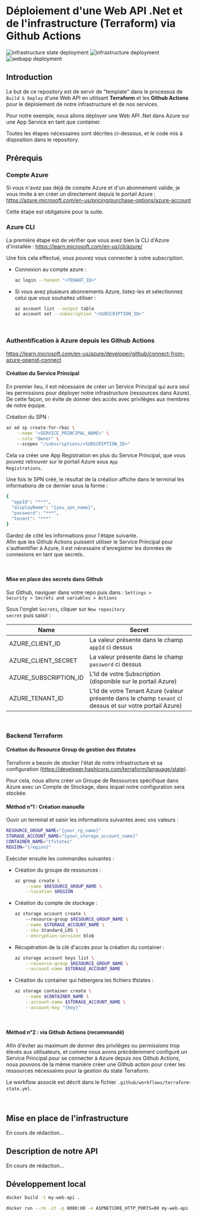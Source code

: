 # Déploiement d'une Web API .Net et de l'infrastructure (Terraform) via Github Actions

![infrastructure state deployment](https://github.com/guillaume-heron/asset-net-app/actions/workflows/terraform-state.yml/badge.svg)
![infrastructure deployment](https://github.com/guillaume-heron/asset-net-app/actions/workflows/terraform-cd.yml/badge.svg)
![webapp deployment](https://github.com/guillaume-heron/asset-net-app/actions/workflows/dotnet-webapp-deploy.yml/badge.svg)


## Introduction

Le but de ce repository est de servir de "template" dans le processus de <code>Build & Deploy</code> d'une Web API en utilisant <b>Terraform</b> et les <b>Github Actions</b> pour le déploiement de notre infrastructure et de nos services.

Pour notre exemple, nous allons déployer une Web API .Net dans Azure sur une App Service en tant que container.

Toutes les étapes nécessaires sont décrites ci-dessous, et le code mis à disposition dans le repository.

## Prérequis

### Compte Azure

Si vous n'avez pas déjà de compte Azure et d'un abonnement valide, je vous invite à en créer un directement depuis le portail Azure : https://azure.microsoft.com/en-us/pricing/purchase-options/azure-account<br/>

Cette étape est obligatoire pour la suite.

### Azure CLI

La première étape est de vérifier que vous avez bien la CLI d'Azure d'installée :
https://learn.microsoft.com/en-us/cli/azure/

Une fois cela effectué, vous pouvez vous connecter à votre subscription.

- Connexion au compte azure : 

    ```bash
    az login --tenant "<TENANT_ID>"
    ```

- Si vous avez plusieurs abonnements Azure, listez-les et sélectionnez celui que vous souhaitez utiliser :
    ```bash
    az account list --output table
    az account set --subscription "<SUBSCRIPTION_ID>"
    ```

<br/>

### Authentification à Azure depuis les Github Actions

https://learn.microsoft.com/en-us/azure/developer/github/connect-from-azure-openid-connect

#### Création du Service Principal

En premier lieu, il est nécessaire de créer un Service Principal qui aura seul les permissions pour déployer notre infrastructure (ressources dans Azure). De cette façon, on évite de donner des accès avec privilèges aux membres de notre équipe.

Création du SPN  : 
```bash
az ad sp create-for-rbac \
    --name "<SERVICE_PRINCIPAL_NAME>" \
    --role "Owner" \ 
    --scopes "/subscriptions/<SUBSCRIPTION_ID>"
```

Cela va créer une App Registration en plus du Service Principal, que vous pouvez retrouver sur le portail Azure sous <code>App Registrations</code>.

Une fois le SPN créé, le résultat de la création affiche dans le terminal les informations de ce dernier sous la forme :

```bash
{
  "appId": "***",
  "displayName": "{you_spn_name}",
  "password": "***",
  "tenant": "***"
}
```

Gardez de côté les informations pour l'étape suivante.<br/>
Afin que les Github Actions puissent utiliser le Service Principal pour s'authentifier à Azure, il est nécessaire d'enregistrer les données de connexions en tant que secrets.

<br/>

#### Mise en place des secrets dans Github

Sur Github, naviguer dans votre repo puis dans : 
<code>Settings > Security > Secrets and variables > Actions</code>

Sous l'onglet <code>Secrets</code>, cliquer sur <code>New repository secret</code> puis saisir :

| Name                  | Secret                                                                   |
|---------------------- | ------------------------------------------------------------------------ |
| AZURE_CLIENT_ID       | La valeur présente dans le champ <code>appId</code> ci dessus            |
| AZURE_CLIENT_SECRET   | La valeur présente dans le champ <code>password</code> ci dessus         |
| AZURE_SUBSCRIPTION_ID | L'Id de votre Subscription (disponible sur le portail Azure)             |
| AZURE_TENANT_ID       | L'Id de votre Tenant Azure (valeur présente dans le champ <code>tenant</code> ci dessus et sur votre portail Azure)  |

<br/>

### Backend Terraform

#### Création du Resource Group de gestion des tfstates

Terraform a besoin de stocker l'état de notre infrastructure et sa configuration (https://developer.hashicorp.com/terraform/language/state).<br/>

Pour cela, nous allons créer un Groupe de Ressources spécifique dans Azure avec un Compte de Stockage, dans lequel notre configuration sera stockée.

#### Méthod n°1 : Création manuelle

Ouvir un terminal et saisir les informations suivantes avec vos valeurs :
```bash
RESOURCE_GROUP_NAME="{your_rg_name}"
STORAGE_ACCOUNT_NAME="{your_storage_account_name}"
CONTAINER_NAME="tfstates"
REGION="{region}"
```

Exécuter ensuite les commandes suivantes :

- Création du groupe de ressources :
    ```bash
    az group create \
        --name $RESOURCE_GROUP_NAME \
        --location $REGION
    ```

- Création du compte de stockage :
    ```bash
    az storage account create \ 
        --resource-group $RESOURCE_GROUP_NAME \
        --name $STORAGE_ACCOUNT_NAME \
        --sku Standard_LRS \
        --encryption-services blob
    ```

- Récupération de la clé d'accès pour la création du container :
    ```bash
    az storage account keys list \
        --resource-group $RESOURCE_GROUP_NAME \
        --account-name $STORAGE_ACCOUNT_NAME
    ```


- Création du container qui hébergera les fichiers tfstates :
    ```bash
    az storage container create \
        --name $CONTAINER_NAME \
        --account-name $STORAGE_ACCOUNT_NAME \
        --account-key "{key}"
    ```
<br/>

#### Méthod n°2 : via Github Actions (recommandé)

Afin d'éviter au maximum de donner des privilèges ou permissions trop élevés aux utilisateurs, et comme nous avons précédemment configuré un Service Principal pour se connecter à Azure depuis nos Github Actions, nous pouvons de la même manière créer une Github action pour créer les ressources nécessaires pour la gestion du state Terraform.

Le workflow associé est décrit dans le fichier <code>.github/workflows/terraform-state.yml</code>.

<br/>

## Mise en place de l'infrastructure

En cours de rédaction...
<br/>

## Description de notre API 

En cours de rédaction...
<br/>

## Développement local

```bash
docker build -t my-web-api .
```

```bash
docker run --rm -it -p 8000:80 -e ASPNETCORE_HTTP_PORTS=80 my-web-api
```
